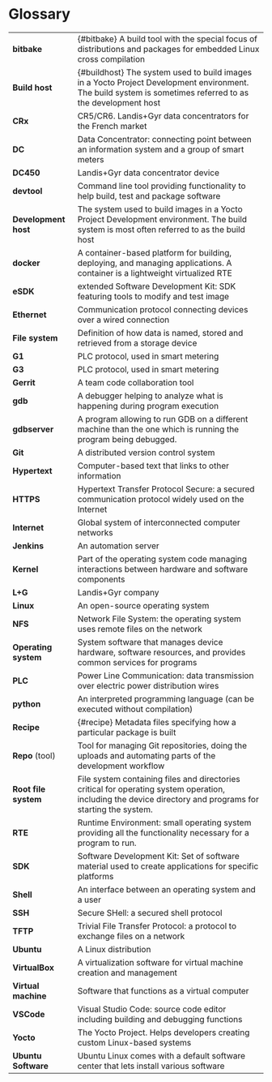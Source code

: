 # Glossary

|                    |                    |
|--------------------|--------------------|
|**bitbake**         | {#bitbake} A build tool with the special focus of distributions and packages for embedded Linux cross compilation
|**Build host**      | {#buildhost} The system used to build images in a Yocto Project Development environment. The build system is sometimes referred to as the development host
|**CRx**             | CR5/CR6. Landis+Gyr data concentrators for the French market
|**DC**              | Data Concentrator: connecting point between an information system and a group of smart meters
|**DC450**           | Landis+Gyr data concentrator device
|**devtool**         | Command line tool providing functionality to help build, test and package software
|**Development host**| The system used to build images in a Yocto Project Development environment. The build system is most often referred to as the build host
|**docker**          | A container-based platform for building, deploying, and managing applications. A container is a lightweight virtualized RTE
|**eSDK**            | extended Software Development Kit: SDK featuring tools to modify and test image 
|**Ethernet**        | Communication protocol connecting devices over a wired connection
|**File system**     | Definition of how data is named, stored and retrieved from a storage device
|**G1**              | PLC protocol, used in smart metering
|**G3**              | PLC protocol, used in smart metering
|**Gerrit**          | A team code collaboration tool
|**gdb**             | A debugger helping to analyze what is happening during program execution
|**gdbserver**       | A program allowing to run GDB on a different machine than the one which is running the program being debugged.
|**Git**             | A distributed version control system
|**Hypertext**       | Computer-based text that links to other information
|**HTTPS**           | Hypertext Transfer Protocol Secure: a secured communication protocol widely used on the Internet
|**Internet**        | Global system of interconnected computer networks
|**Jenkins**         | An automation server
|**Kernel**          | Part of the operating system code managing interactions between hardware and software components
|**L+G**             | Landis+Gyr company
|**Linux**           | An open-source operating system
|**NFS**             | Network File System: the operating system uses remote files on the network
|**Operating system**| System software that manages device hardware, software resources, and provides common services for programs
|**PLC**             | Power Line Communication: data transmission over electric power distribution wires
|**python**          | An interpreted programming language (can be executed without compilation)
|**Recipe**          | {#recipe} Metadata files specifying how a particular package is built
|**Repo** (tool)     | Tool for managing Git repositories, doing the uploads and automating parts of the development workflow
|**Root file system**| File system containing files and directories critical for operating system operation, including the device directory and programs for starting the system.
|**RTE**             | Runtime Environment: small operating system providing all the functionality necessary for a program to run.
|**SDK**             | Software Development Kit: Set of software material used to create applications for specific platforms
|**Shell**           | An interface between an operating system and a user
|**SSH**             | Secure SHell: a secured shell protocol
|**TFTP**            | Trivial File Transfer Protocol: a protocol to exchange files on a network
|**Ubuntu**          | A Linux distribution
|**VirtualBox**      | A virtualization software for virtual machine creation and management
|**Virtual machine** | Software that functions as a virtual computer
|**VSCode**          | Visual Studio Code: source code editor including building and debugging functions
|**Yocto**           | The Yocto Project. Helps developers creating custom Linux-based systems
|**Ubuntu Software** | Ubuntu Linux comes with a default software center that lets install various software